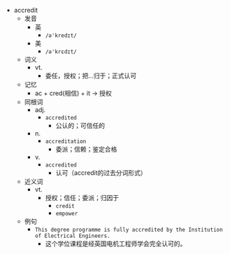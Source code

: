 - accredit
  - 发音
    - 英
      - `/ə'kredɪt/`
    - 美
      - `/ə'krɛdɪt/`
  - 词义
    - vt.
      - 委任，授权；把…归于；正式认可
  - 记忆
    - ac + cred(相信) + it → 授权
  - 同根词
    - adj.
      - `accredited`
        - 公认的；可信任的
    - n.
      - `accreditation`
        - 委派；信赖；鉴定合格
    - v.
      - `accredited`
        - 认可（accredit的过去分词形式）
  - 近义词
    - vt.
      - 授权；信任；委派；归因于
        - `credit`
        - `empower`
  - 例句
    - `This degree programme is fully accredited by the Institution of Electrical Engineers.`
      - 这个学位课程是经英国电机工程师学会完全认可的。

